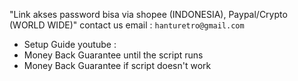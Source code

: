 "Link akses password bisa via shopee (INDONESIA), Paypal/Crypto (WORLD WIDE)" contact us email : `hanturetro@gmail.com`

- Setup Guide youtube :
- Money Back Guarantee until the script runs
- Money Back Guarantee if script doesn't work
